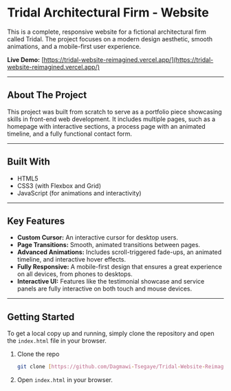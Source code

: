 # Tridal Architectural Firm - Website

This is a complete, responsive website for a fictional architectural firm called Tridal. The project focuses on a modern design aesthetic, smooth animations, and a mobile-first user experience.

**Live Demo:** [https://tridal-website-reimagined.vercel.app/](https://tridal-website-reimagined.vercel.app/)

---

## About The Project

This project was built from scratch to serve as a portfolio piece showcasing skills in front-end web development. It includes multiple pages, such as a homepage with interactive sections, a process page with an animated timeline, and a fully functional contact form.

---

## Built With

* HTML5
* CSS3 (with Flexbox and Grid)
* JavaScript (for animations and interactivity)

---

## Key Features

* **Custom Cursor:** An interactive cursor for desktop users.
* **Page Transitions:** Smooth, animated transitions between pages.
* **Advanced Animations:** Includes scroll-triggered fade-ups, an animated timeline, and interactive hover effects.
* **Fully Responsive:** A mobile-first design that ensures a great experience on all devices, from phones to desktops.
* **Interactive UI:** Features like the testimonial showcase and service panels are fully interactive on both touch and mouse devices.

---

## Getting Started

To get a local copy up and running, simply clone the repository and open the `index.html` file in your browser.

1.  Clone the repo
    ```sh
    git clone [https://github.com/Dagmawi-Tsegaye/Tridal-Website-Reimagined.git](https://github.com/Dagmawi-Tsegaye/Tridal-Website-Reimagined.git)
    ```
2.  Open `index.html` in your browser.
